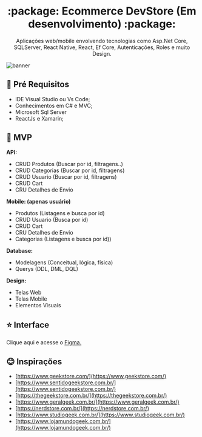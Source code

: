 <h1 align="center">
   :package: Ecommerce DevStore (Em desenvolvimento) :package:
</h1>
<p align="center">
   Aplicações web/mobile envolvendo tecnologias como Asp.Net Core, SQLServer, React Native, React, Ef Core, Autenticações, Roles e muito Design.
</p>



![banner](https://i.pinimg.com/originals/57/4c/6e/574c6ea2132634bcfd5ddb0daf69f095.png)




## :pushpin: Pré Requisitos
- IDE Visual Studio ou Vs Code;
- Conhecimentos em C# e MVC;
- Microsoft Sql Server
- ReactJs e Xamarin;


## :page_with_curl: MVP

**API:**
- CRUD Produtos (Buscar por id, filtragens..)
- CRUD Categorias (Buscar por id, filtragens)
- CRUD Usuario (Buscar por id, filtragens)
- CRUD Cart
- CRU Detalhes de Envio

**Mobile: (apenas usuário)**
- Produtos (Listagens e busca por id)
- CRUD Usuario (Busca por id)
- CRUD Cart
- CRU Detalhes de Envio
- Categorias (Listagens e busca por id))

**Database:**
- Modelagens (Conceitual, lógica, física)
- Querys (DDL, DML, DQL)

**Design:**
- Telas Web
- Telas Mobile
- Elementos Visuais

## :star: Interface 
Clique aqui e acesse o [Figma.](https://www.figma.com/file/MQwC7msGWLxbqW03FDUdTh/DevStore?node-id=0%3A1&frame-preset-name=iPhone%2011%20Pro%20Max)


<!--
## :star: Features além do esperado
- Possibilidade de avaliar o produto (estrelas e comentário)
- Integração com meios de pagamento
- Deploy de toda Stack da Aplicação
- Responsividade Web
- Desenvolvimento do caráter visual da empresa (marca, icones, ilustrações..)
- Login Integrado ao Google
- Verificaçação de Email
-->

## :blush: Inspirações
- [https://www.geekstore.com/](https://www.geekstore.com/)
- [https://www.sentidogeekstore.com.br/](https://www.sentidogeekstore.com.br/)
- [https://thegeekstore.com.br/](https://thegeekstore.com.br/)
- [https://www.geralgeek.com.br/](https://www.geralgeek.com.br/)
- [https://nerdstore.com.br/](https://nerdstore.com.br/)
- [https://www.studiogeek.com.br/](https://www.studiogeek.com.br/)
- [https://www.lojamundogeek.com.br/](https://www.lojamundogeek.com.br/)



